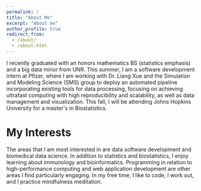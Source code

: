 ```yaml
---
permalink: /
title: "About Me"
excerpt: "About me"
author_profile: true
redirect_from: 
  - /about/
  - /about.html
---
```


I recently graduated with an honors mathematics BS (statistics emphasis) and a big data minor from UNR. This summer, I am a software development intern at Pfizer, where I am working with Dr. Liang Xue and the Simulation and Modeling Science (SMS) group to deploy an automated pipeline incorporating existing tools for data processing, focusing on achieving ultrafast computing with high reproducibility and scalability, as well as data management and visualization. This fall, I will be attending Johns Hopkins University for a master's in Biostatistics.

My Interests
======
The areas that I am most interested in are data software development and biomedical data science. In addition to statistics and biostatistics, I enjoy learning about immunology and bioinformatics. Programming in relation to high-performance computing and web application development are other areas I find particularly engaging. In my free time, I like to code, I work out, and I practice mindfulness meditation.
